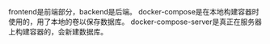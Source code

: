 frontend是前端部分，backend是后端。
docker-compose是在本地构建容器时使用的，用了本地的卷以保存数据库。
docker-compose-server是真正在服务器上构建容器的，会新建数据库。
